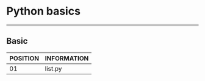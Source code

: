# Python basics
--------------------------------------------------------------------------------

## Basic 

POSITION|INFORMATION 
--------- | ------
01        | list.py

